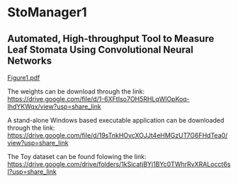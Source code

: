 # StoManager1
## Automated, High-throughput Tool to Measure Leaf Stomata Using Convolutional Neural Networks

[Figure1.pdf](https://github.com/JiaxinWang123/StoManager1/files/10845346/Figure1.pdf)


The weights can be download through the link: https://drive.google.com/file/d/1-6XFtIso7OH5RHLqWlOpKoq-IhdYKWqx/view?usp=share_link

A stand-alone Windows based executable application can be downloaded through the link: https://drive.google.com/file/d/19sTnkHOvcXOJJt4eHMGzUT7G6FHdTea0/view?usp=share_link

The Toy dataset can be found folowing the link: https://drive.google.com/drive/folders/1kSicatjBYj1BYc0TWhrRvXRALocct6sI?usp=share_link
